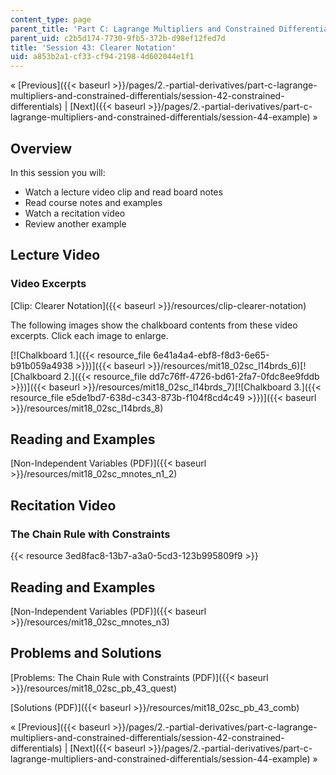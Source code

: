 ```yaml
---
content_type: page
parent_title: 'Part C: Lagrange Multipliers and Constrained Differentials'
parent_uid: c2b5d174-7730-9fb5-372b-d98ef12fed7d
title: 'Session 43: Clearer Notation'
uid: a853b2a1-cf33-cf94-2198-4d602044e1f1
---
```


« [Previous]({{< baseurl >}}/pages/2.-partial-derivatives/part-c-lagrange-multipliers-and-constrained-differentials/session-42-constrained-differentials) | [Next]({{< baseurl >}}/pages/2.-partial-derivatives/part-c-lagrange-multipliers-and-constrained-differentials/session-44-example) »

Overview
--------

In this session you will:

*   Watch a lecture video clip and read board notes
*   Read course notes and examples
*   Watch a recitation video
*   Review another example

Lecture Video
-------------

### Video Excerpts

[Clip: Clearer Notation]({{< baseurl >}}/resources/clip-clearer-notation)

The following images show the chalkboard contents from these video excerpts. Click each image to enlarge.

[![Chalkboard 1.]({{< resource_file 6e41a4a4-ebf8-f8d3-6e65-b91b059a4938 >}})]({{< baseurl >}}/resources/mit18_02sc_l14brds_6)[![Chalkboard 2.]({{< resource_file dd7c76ff-4726-bd61-2fa7-0fdc8ee9fddb >}})]({{< baseurl >}}/resources/mit18_02sc_l14brds_7)[![Chalkboard 3.]({{< resource_file e5de1bd7-638d-c343-873b-f104f8cd4c49 >}})]({{< baseurl >}}/resources/mit18_02sc_l14brds_8)

Reading and Examples
--------------------

[Non-Independent Variables (PDF)]({{< baseurl >}}/resources/mit18_02sc_mnotes_n1_2)

Recitation Video
----------------

### The Chain Rule with Constraints

{{< resource 3ed8fac8-13b7-a3a0-5cd3-123b995809f9 >}}

Reading and Examples
--------------------

[Non-Independent Variables (PDF)]({{< baseurl >}}/resources/mit18_02sc_mnotes_n3)

Problems and Solutions
----------------------

[Problems: The Chain Rule with Constraints (PDF)]({{< baseurl >}}/resources/mit18_02sc_pb_43_quest)

[Solutions (PDF)]({{< baseurl >}}/resources/mit18_02sc_pb_43_comb)

« [Previous]({{< baseurl >}}/pages/2.-partial-derivatives/part-c-lagrange-multipliers-and-constrained-differentials/session-42-constrained-differentials) | [Next]({{< baseurl >}}/pages/2.-partial-derivatives/part-c-lagrange-multipliers-and-constrained-differentials/session-44-example) »